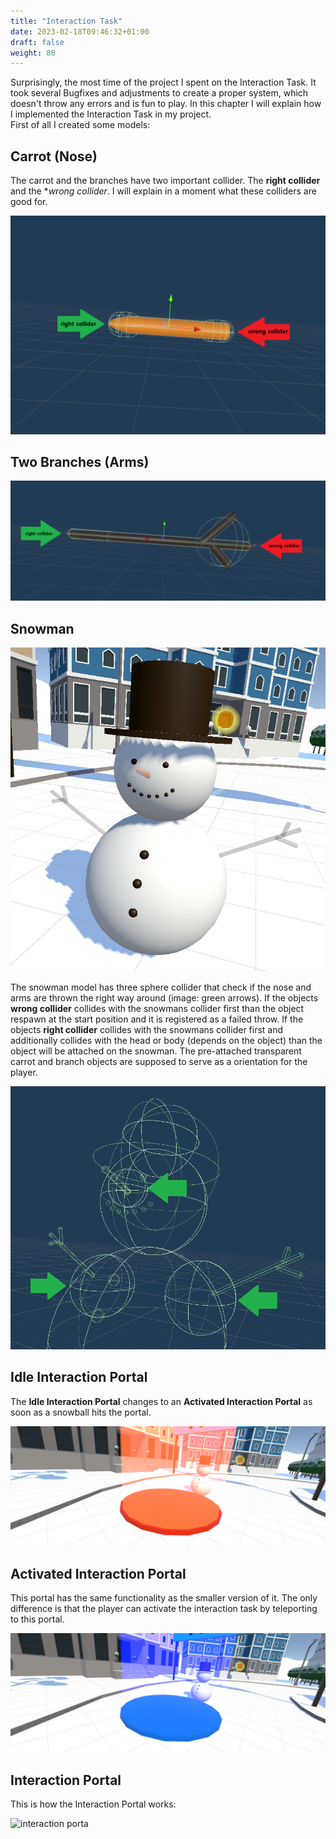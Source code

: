 ```yaml
---
title: "Interaction Task"
date: 2023-02-18T09:46:32+01:00
draft: false
weight: 80
---
```


Surprisingly, the most time of the project I spent on the Interaction Task. It took several Bugfixes and adjustments to create a proper system,
which doesn't throw any errors and is fun to play. In this chapter I will explain how I implemented the Interaction Task in my project.<br>
First of all I created some models:<br>

## Carrot (Nose)

The carrot and the branches have two important collider. The **right collider** and the **wrong collider*.
I will explain in a moment what these colliders are good for.

![carrot](https://raw.githubusercontent.com/Lithanel/Lithanel_page/master/images/interaction/carrot.png)<br>

## Two Branches (Arms)
![branch](https://raw.githubusercontent.com/Lithanel/Lithanel_page/master/images/interaction/branch.png)<br>

## Snowman
![snowman](https://raw.githubusercontent.com/Lithanel/Lithanel_page/master/images/interaction/snowman.png)<br>

The snowman model has three sphere collider that check if the nose and arms are thrown the right way around (image: green arrows). 
If the objects **wrong collider** collides with the snowmans collider first than the object respawn at the start position and it is registered as a failed throw.
If the objects **right collider** collides with the snowmans collider first and additionally collides with the head or body (depends on the object)
than the object will be attached on the snowman. The pre-attached transparent carrot and branch objects are supposed to serve as a orientation for the player. <br>

![snowman collider](https://raw.githubusercontent.com/Lithanel/Lithanel_page/master/images/interaction/snowman_collider.png)<br>

## Idle Interaction Portal

The **Idle Interaction Portal** changes to an **Activated Interaction Portal** as soon as a snowball hits the portal. <br>

![tp deactivated](https://raw.githubusercontent.com/Lithanel/Lithanel_page/master/images/interaction/tp_deactivated.png)<br>

## Activated Interaction Portal

This portal has the same functionality as the smaller version of it. The only difference is that the player can activate the 
interaction task by teleporting to this portal.<br>

![tp activated](https://raw.githubusercontent.com/Lithanel/Lithanel_page/master/images/interaction/tp_activated.png)<br>

## Interaction Portal

This is how the Interaction Portal works: <br>

![interaction porta](https://raw.githubusercontent.com/Lithanel/Lithanel_page/master/images/interaction/interaction_portal.png)<br>
